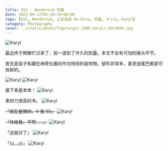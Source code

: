 ```yaml
---
title: GSC - Nendoroid 凯露
date: 2022-09-11T01:28:19+08:00
tags: [GSC, Nendoroid, 公主连结 Re:Dive, 凯露, キャル, Karyl]
category: Photography
cover: ../static/photo/figure/gsc.1480_karyl/_DSC4604.jpg
---
```


![Karyl](../static/photo/figure/gsc.1480_karyl/_DSC4604.jpg)

最近终于稍微忙过来了，拍一波到了许久的凯露。本文不会有可怕的接头环节。

首先是盒子和藏在神奇位置的作为特技的装饰物。部件非常多，甚至连尾巴都是可拆卸的。

![Karyl](../static/photo/figure/gsc.1480_karyl/_DSC4597.jpg)
![Karyl](../static/photo/figure/gsc.1480_karyl/_DSC4598.jpg)

接下来是本体！
![Karyl](../static/photo/figure/gsc.1480_karyl/_DSC4602.jpg)

素材力很高的书。
![Karyl](../static/photo/figure/gsc.1480_karyl/_DSC4606.jpg)

~~「疯狂星期四，V 我 50」~~
![Karyl](../static/photo/figure/gsc.1480_karyl/_DSC4612.jpg)

~~「快给我，不然……」~~
![Karyl](../static/photo/figure/gsc.1480_karyl/_DSC4614.jpg)

「这就对了」
![Karyl](../static/photo/figure/gsc.1480_karyl/_DSC4617.jpg)

「(ಥ︿ಥ)」
![Karyl](../static/photo/figure/gsc.1480_karyl/_DSC4624.jpg)
